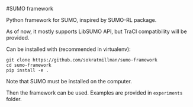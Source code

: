 #SUMO framework

Python framework for SUMO, inspired by SUMO-RL package.

As of now, it mostly supports LibSUMO API, but TraCI compatibility will be provided.

Can be installed with (recommended in virtualenv):

```
git clone https://github.com/sokratmillman/sumo-framework
cd sumo-framework
pip install -e .
```

Note that SUMO must be installed on the computer.

Then the framework can be used. Examples are provided in `experiments` folder.